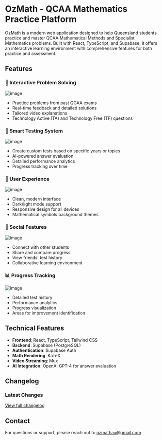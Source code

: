 # OzMath - QCAA Mathematics Practice Platform

OzMath is a modern web application designed to help Queensland students practice and master QCAA Mathematical Methods and Specialist Mathematics problems. Built with React, TypeScript, and Supabase, it offers an interactive learning environment with comprehensive features for both practice and assessment.

## Features

### 🎯 Interactive Problem Solving
![image](https://github.com/user-attachments/assets/bcd6582a-4acf-4bfe-83ab-4c6848d2ab8b)

- Practice problems from past QCAA exams
- Real-time feedback and detailed solutions
- Tailored video explanations 
- Technology Active (TA) and Technology Free (TF) questions

### 📝 Smart Testing System
![image](https://github.com/user-attachments/assets/47d4bc56-3551-4569-ac28-226b4c1960a5)

- Create custom tests based on specific years or topics
- AI-powered answer evaluation
- Detailed performance analytics
- Progress tracking over time

### 🎨 User Experience
![image](https://github.com/user-attachments/assets/9928a8bf-6df4-40da-a169-383047eca11f)

- Clean, modern interface
- Dark/light mode support
- Responsive design for all devices
- Mathematical symbols background themes

### 👥 Social Features
![image](https://github.com/user-attachments/assets/c16e66f6-5274-42f6-a664-e7e6045f2277)

- Connect with other students
- Share and compare progress
- View friends' test history
- Collaborative learning environment

### 📊 Progress Tracking
![image](https://github.com/user-attachments/assets/73a8fd62-c051-4807-af30-918703e281de)

- Detailed test history
- Performance analytics
- Progress visualization
- Areas for improvement identification

## Technical Features

- **Frontend**: React, TypeScript, Tailwind CSS
- **Backend**: Supabase (PostgreSQL)
- **Authentication**: Supabase Auth
- **Math Rendering**: KaTeX
- **Video Streaming**: Mux
- **AI Integration**: OpenAI GPT-4 for answer evaluation

## Changelog

### Latest Changes

[View full changelog](CHANGELOG.md)


## Contact

For questions or support, please reach out to [ozmathau@gmail.com](mailto:ozmathau@gmail.com)
